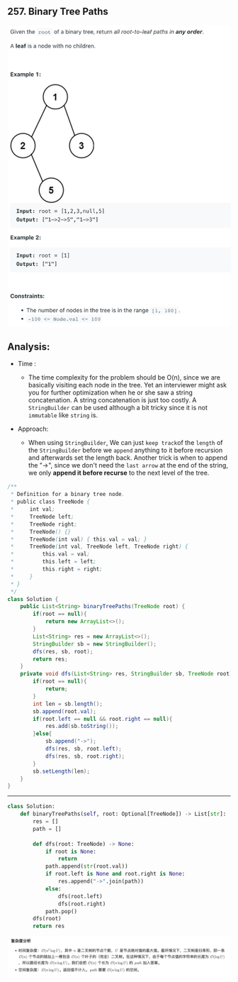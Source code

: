 ## 257. Binary Tree Paths
![](img/2022-09-26-21-28-59.png)


## Analysis:

- Time :
  - The time complexity for the problem should be O(n), since we are basically visiting each 
    node in the tree. Yet an interviewer might ask you for further optimization when he or she 
    saw a string concatenation. A string concatenation is just too costly. A `StringBuilder` 
    can be used although a bit tricky since it is not `immutable` like `string` is.

- Approach:
  - When using `StringBuilder`, We can just `keep track`of the `length` of the `StringBuilder` 
    before we `append` anything to it before recursion and afterwards set the length back. 
    Another trick is when to append the "->", since we don't need the `last arrow` 
    at the end of the string, we only **append it before recurse** to the next level of 
    the tree.



```java
/**
 * Definition for a binary tree node.
 * public class TreeNode {
 *     int val;
 *     TreeNode left;
 *     TreeNode right;
 *     TreeNode() {}
 *     TreeNode(int val) { this.val = val; }
 *     TreeNode(int val, TreeNode left, TreeNode right) {
 *         this.val = val;
 *         this.left = left;
 *         this.right = right;
 *     }
 * }
 */
class Solution {
    public List<String> binaryTreePaths(TreeNode root) {
        if(root == null){
            return new ArrayList<>();
        }
        List<String> res = new ArrayList<>();
        StringBuilder sb = new StringBuilder();
        dfs(res, sb, root);
        return res;
    }
    private void dfs(List<String> res, StringBuilder sb, TreeNode root){
        if(root == null){
            return;
        }
        int len = sb.length();
        sb.append(root.val);
        if(root.left == null && root.right == null){
            res.add(sb.toString());
        }else{
            sb.append("->");
            dfs(res, sb, root.left);
            dfs(res, sb, root.right);
        }
        sb.setLength(len);
    }
}
```

---

```py
class Solution:
    def binaryTreePaths(self, root: Optional[TreeNode]) -> List[str]:
        res = []
        path = []

        def dfs(root: TreeNode) -> None:
            if root is None:
                return
            path.append(str(root.val))
            if root.left is None and root.right is None:
                res.append("->".join(path))
            else:
                dfs(root.left)
                dfs(root.right)
            path.pop()
        dfs(root)
        return res
```


![](img/2025-05-24-17-11-07.png)